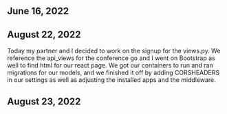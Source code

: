## June 16, 2022

## August 22, 2022
Today my partner and I decided to work on the signup for the views.py. We reference the api_views for the conference go and I went on Bootstrap as well to find html for our react page. We got our containers to run and ran migrations for our models, and we finished it off by adding CORSHEADERS in our settings as well as adjusting the installed apps and the middleware.

## August 23, 2022